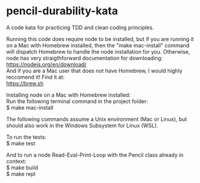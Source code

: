 # pencil-durability-kata
A code kata for practicing TDD and clean coding principles.  

Running this code does require node to be installed, but if you are running it on a Mac with Homebrew installed, then the "make mac-install" command will dispatch Homebrew to handle the node installation for you. Otherwise, node has very straigthforward documentation for downloading:  
    https://nodejs.org/en/download/   
And if you are a Mac user that does not have Homebrew, I would highly reccomend it! Find it at:  
    https://brew.sh  

Installing node on a Mac with Homebrew installed:  
Run the following terminal command in the project folder:  
   $ make mac-install  

The following commands assume a Unix environment (Mac or Linux), but should also work in the Windows Subsystem for Linux (WSL).  

To run the tests:  
    $ make test  

And to run a node Read-Eval-Print-Loop with the Pencil class already in context:  
    $ make build  
    $ make repl  